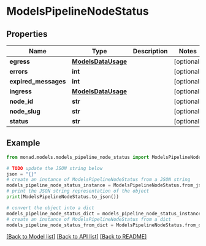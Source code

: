 # ModelsPipelineNodeStatus


## Properties

Name | Type | Description | Notes
------------ | ------------- | ------------- | -------------
**egress** | [**ModelsDataUsage**](ModelsDataUsage.md) |  | [optional] 
**errors** | **int** |  | [optional] 
**expired_messages** | **int** |  | [optional] 
**ingress** | [**ModelsDataUsage**](ModelsDataUsage.md) |  | [optional] 
**node_id** | **str** |  | [optional] 
**node_slug** | **str** |  | [optional] 
**status** | **str** |  | [optional] 

## Example

```python
from monad.models.models_pipeline_node_status import ModelsPipelineNodeStatus

# TODO update the JSON string below
json = "{}"
# create an instance of ModelsPipelineNodeStatus from a JSON string
models_pipeline_node_status_instance = ModelsPipelineNodeStatus.from_json(json)
# print the JSON string representation of the object
print(ModelsPipelineNodeStatus.to_json())

# convert the object into a dict
models_pipeline_node_status_dict = models_pipeline_node_status_instance.to_dict()
# create an instance of ModelsPipelineNodeStatus from a dict
models_pipeline_node_status_from_dict = ModelsPipelineNodeStatus.from_dict(models_pipeline_node_status_dict)
```
[[Back to Model list]](../README.md#documentation-for-models) [[Back to API list]](../README.md#documentation-for-api-endpoints) [[Back to README]](../README.md)


